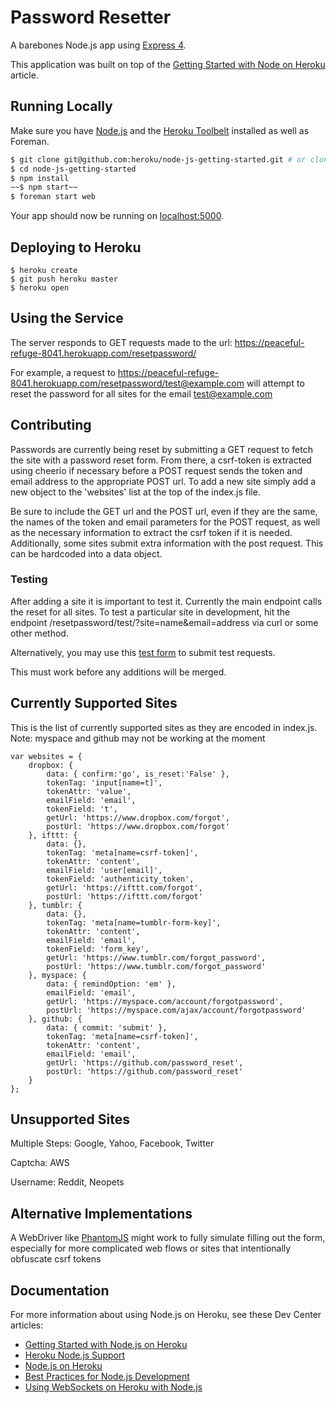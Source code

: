 # Password Resetter

A barebones Node.js app using [Express 4](http://expressjs.com/).

This application was built on top of the [Getting Started with Node on Heroku](https://devcenter.heroku.com/articles/getting-started-with-nodejs) article.

## Running Locally

Make sure you have [Node.js](http://nodejs.org/) and the [Heroku Toolbelt](https://toolbelt.heroku.com/) installed as well as Foreman. 

```sh
$ git clone git@github.com:heroku/node-js-getting-started.git # or clone your own fork
$ cd node-js-getting-started
$ npm install
~~$ npm start~~
$ foreman start web
```

Your app should now be running on [localhost:5000](http://localhost:5000/).

## Deploying to Heroku

```
$ heroku create
$ git push heroku master
$ heroku open
```

## Using the Service

The server responds to GET requests made to the url: https://peaceful-refuge-8041.herokuapp.com/resetpassword/

For example, a request to https://peaceful-refuge-8041.herokuapp.com/resetpassword/test@example.com will attempt to reset the password for all sites for the email test@example.com

## Contributing

Passwords are currently being reset by submitting a GET request to fetch the site with a password reset form. From there, a csrf-token is extracted using cheerio if necessary before a POST request sends the token and email address to the appropriate POST url. To add a new site simply add a new object to the 'websites' list at the top of the index.js file.

Be sure to include the GET url and the POST url, even if they are the same, the names of the token and email parameters for the POST request, as well as the necessary information to extract the csrf token if it is needed. Additionally, some sites submit extra information with the post request. This can be hardcoded into a data object.

### Testing

After adding a site it is important to test it. Currently the main endpoint calls the reset for all sites. To test a particular site in development, hit the endpoint /resetpassword/test/?site=name&email=address via curl or some other method.

Alternatively, you may use this [test form](http://localhost:4000/testresetpasswords/) to submit test requests.

This must work before any additions will be merged.

## Currently Supported Sites

This is the list of currently supported sites as they are encoded in index.js. Note: myspace and github may not be working at the moment

```
var websites = {
	dropbox: {
		data: { confirm:'go', is_reset:'False' },
		tokenTag: 'input[name=t]',
		tokenAttr: 'value',
		emailField: 'email',
		tokenField: 't',
		getUrl: 'https://www.dropbox.com/forgot',
		postUrl: 'https://www.dropbox.com/forgot' 
	}, ifttt: {
		data: {},
		tokenTag: 'meta[name=csrf-token]',
		tokenAttr: 'content',
		emailField: 'user[email]',
		tokenField: 'authenticity_token',
		getUrl: 'https://ifttt.com/forgot',
		postUrl: 'https://ifttt.com/forgot'
	}, tumblr: {
		data: {},
		tokenTag: 'meta[name=tumblr-form-key]',
		tokenAttr: 'content',
		emailField: 'email',
		tokenField: 'form_key',
		getUrl: 'https://www.tumblr.com/forgot_password',
		postUrl: 'https://www.tumblr.com/forgot_password'
	}, myspace: {
		data: { remindOption: 'em' },
		emailField: 'email',
		getUrl: 'https://myspace.com/account/forgotpassword',
		postUrl: 'https://myspace.com/ajax/account/forgotpassword'
	}, github: {
		data: { commit: 'submit' },
		tokenTag: 'meta[name=csrf-token]',
		tokenAttr: 'content',
		emailField: 'email',
		getUrl: 'https://github.com/password_reset',
		postUrl: 'https://github.com/password_reset'
	}
};
```

## Unsupported Sites

Multiple Steps:
Google, Yahoo, Facebook, Twitter

Captcha:
AWS

Username:
Reddit, Neopets

## Alternative Implementations

A WebDriver like [PhantomJS](http://phantomjs.org/related-projects.html) might work to fully simulate filling out the form, especially for more complicated web flows or sites that intentionally obfuscate csrf tokens

## Documentation

For more information about using Node.js on Heroku, see these Dev Center articles:

- [Getting Started with Node.js on Heroku](https://devcenter.heroku.com/articles/getting-started-with-nodejs)
- [Heroku Node.js Support](https://devcenter.heroku.com/articles/nodejs-support)
- [Node.js on Heroku](https://devcenter.heroku.com/categories/nodejs)
- [Best Practices for Node.js Development](https://devcenter.heroku.com/articles/node-best-practices)
- [Using WebSockets on Heroku with Node.js](https://devcenter.heroku.com/articles/node-websockets)
